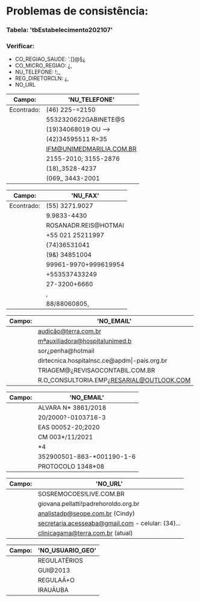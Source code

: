 # Problemas de consistência:
### Tabela: 'tbEstabelecimento202107'

### Verificar:
 - CO_REGIAO_SAUDE: '.[]@§¿
 - CO_MICRO_REGIAO: ¿,
 - NU_TELEFONE: !;_
 - REG_DIRETORCLN: ¿,
 - NO_URL

|Campo:|'NU_TELEFONE'|
|---|---|
|Econtrado:|(46) 225-=2150|
||5532320622GABINETE@S|
||(19)34068019 OU -->|
||(42)34595511 R=35|
||IFM@UNIMEDMARILIA.COM.BR|
||2155-2010; 3155-2876|
||(18)_3528-4237|
||(069_ 3443-2001|

|Campo:|'NU_FAX'|
|---|---|
|Econtrado:|(55) 3271.9027|
||9.9833-4430|
||ROSANADR.REIS@HOTMAI|
||+55 021 25211997|
||{74}36531041|
||(9&) 34851004|
||99961-9970+999619954|
||+553537433249|
||27-3200+6660|
||,|
||88/88060805,|

|Campo:|'NO_EMAIL'|
|---|---|
||audicão@terra.com.br|
||mªauxiliadora@hospitalunimed.b|
||sor¿penha@hotmail|
||dirtecnica.hospitalnsc.ce@apdm\|-pais.org.br|
||TRIAGEM@¿REVISAOCONTABIL.COM.BR|
||R.O_CONSULTORIA.EMP¿RESARIAL@OUTLOOK.COM|

|Campo:|'NO_EMAIL'|
|---|---|
||ALVARA N* 3861/2018|
||20/2000?-0103716-3|
||EAS 00052-20;2020|
||CM 003*/11/2021|
||*4|
||352900501-863-*001190-1-6|
||PROTOCOLO 1348*08|

|Campo:|'NO_URL'|
|---|---|
||SOSREMOCOES!LIVE.COM.BR|
||giovana.pellatti!padrehoroldo.org.br|
||analistadp@seope.com.br (Cindy)|
||secretaria.acesseaba@gmail.com - celular: (34)...|
||clinicagama@terra.com.br (atual)|

|Campo:|'NO_USUARIO_GEO'|
|---|---|
||REGULATËRIOS|
||GUI@2013|
||REGULAÃ+O|
||IRAUÃUBA|
